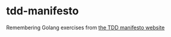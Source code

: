 # tdd-manifesto
Remembering Golang exercises from [the TDD manifesto website](https://tddmanifesto.com/exercises/)
